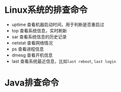 # Linux系统的排查命令

- uptime 查看机器启动时间，用于判断是否重启过
- top 查看系统信息，实时刷新
- sar 查看系统信息的历史记录
- netstat 查看网络情况
- ps 查看进程信息
- dmesg 查看开机信息
- last 查看系统最近信息，比如`last reboot`, `last login`

# Java排查命令


